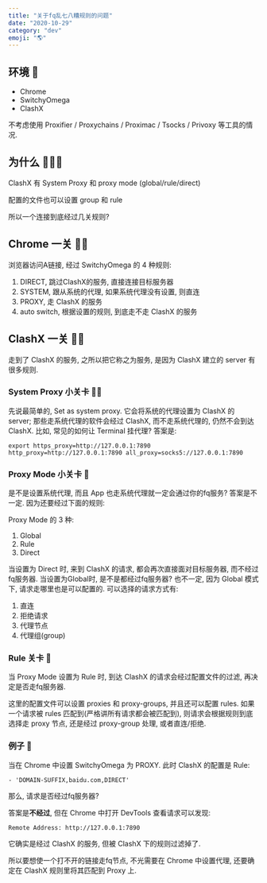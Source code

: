 ```yaml
---
title: "关于fq乱七八糟规则的问题"
date: "2020-10-29"
category: "dev"
emoji: "🌎"
---
```


## 环境 🌲

- Chrome
- SwitchyOmega
- ClashX

不考虑使用 Proxifier / Proxychains / Proximac / Tsocks / Privoxy 等工具的情况.

## 为什么 🤷🏻‍♂️

ClashX 有 System Proxy 和 proxy mode (global/rule/direct) 

配置的文件也可以设置 group 和 rule

所以一个连接到底经过几关规则?

## Chrome 一关 🤲🏻

浏览器访问A链接, 经过 SwitchyOmega 的 4 种规则:

1. DIRECT, 跳过ClashX的服务, 直接连接目标服务器
2. SYSTEM, 跟从系统的代理, 如果系统代理没有设置, 则直连
3. PROXY, 走 ClashX 的服务
4. auto switch, 根据设置的规则, 到底走不走 ClashX 的服务

## ClashX 一关 👐🏻

走到了 ClashX 的服务, 之所以把它称之为服务, 是因为 ClashX 建立的 server 有很多规则.

### System Proxy 小关卡 🙌🏻

先说最简单的, Set as system proxy. 它会将系统的代理设置为 ClashX 的 server; 那些走系统代理的软件会经过 ClashX, 而不走系统代理的, 仍然不会到达 ClashX. 比如, 常见的如何让 Terminal 挂代理? 答案是:

```
export https_proxy=http://127.0.0.1:7890 http_proxy=http://127.0.0.1:7890 all_proxy=socks5://127.0.0.1:7890
```

### Proxy Mode 小关卡 👏

是不是设置系统代理,  而且 App 也走系统代理就一定会通过你的fq服务? 答案是不一定. 因为还要经过下面的规则:

Proxy Mode 的 3 种:

1. Global
2. Rule
3. Direct

当设置为 Direct 时, 来到 ClashX 的请求, 都会再次直接面对目标服务器, 而不经过fq服务器.
当设置为Global时, 是不是都经过fq服务器? 也不一定, 因为 Global 模式下, 请求走哪里也是可以配置的. 可以选择的请求方式有:

1. 直连
2. 拒绝请求
3. 代理节点
4. 代理组(group)

### Rule 关卡 🤝

当 Proxy Mode 设置为 Rule 时, 到达 ClashX 的请求会经过配置文件的过滤, 再决定是否走fq服务器.

这里的配置文件可以设置 proxies 和 proxy-groups, 并且还可以配置 rules. 如果一个请求被 rules 匹配到(严格讲所有请求都会被匹配到), 则请求会根据规则到底选择走 proxy 节点, 还是经过 proxy-group 处理, 或者直连/拒绝.

### 例子 🌰

当在 Chrome 中设置 SwitchyOmega 为 PROXY. 此时 ClashX 的配置是 Rule:

```
- 'DOMAIN-SUFFIX,baidu.com,DIRECT'
```

那么, 请求是否经过fq服务器?

答案是**不经过**, 但在 Chrome 中打开 DevTools 查看请求可以发现:

```
Remote Address: http://127.0.0.1:7890
```

它确实是经过 ClashX 的服务, 但被 ClashX 下的规则过滤掉了.

所以要想使一个打不开的链接走fq节点, 不光需要在 Chrome 中设置代理, 还要确定在 ClashX 规则里将其匹配到 Proxy 上.

